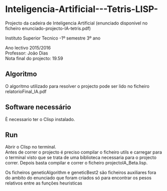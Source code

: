 # Inteligencia-Artificial---Tetris-LISP-
Projecto da cadeira de Inteligencia Artificial (enunciado disponível no ficheiro enunciado-projecto-IA-tetris.pdf)

Instituto Superior Tecnico -1º semestre 3º ano 

Ano lectivo 2015/2016 <br />
Professor: João Dias <br />
Nota final do projecto: 19.59<br />

## Algoritmo
O algoritmo utilizado para resolver o projecto pode ser lido no ficheiro relatorioFinal_IA.pdf

## Software necessário
È necessario ter o Clisp instalado.

## Run
Abrir o Clisp no terminal. <br />
Antes de correr o projecto é preciso compilar o ficheiro utils e carregar para o terminal visto que se trata de uma biblioteca necessaria para o projecto correr. Depois basta compilar e correr o ficheiro projectoIA_Beta.lisp.

Os ficheiros geneticAlgorithm e geneticBest2 são ficheiros auxiliares fora do ambito do enunciado que foram criados só para encontrar os pesos relativos entre as funções heuristicas

